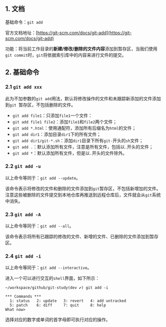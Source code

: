 ## 1. 文档

基础命令：`git add`

官方文档地址：[https://git-scm.com/docs/git-add](https://git-scm.com/docs/git-add)

功能：将当前工作目录的**新建/修改/删除的文件内容**添加到暂存区，当我们使用`git commit`时，`git`将依据索引库中的内容来进行文件的提交。

## 2. 基础命令

### 2.1 `git add xxx`

此为不加参数的`git add`用法，默认将修改操作的文件和未跟踪新添加的文件添加到`git `暂存区，不包括删除的文件。

-   `git add file1`：只添加`file1`一个文件：
-   `git add file1 file2`：添加`file1`和`file2`两个文件；
-   `git add *.html`：使用通配符，添加所有后缀名为`html`的文件；
-   `git add dir1`：添加目录`dir1`下的所有文件；
-   `git add dir1/git-*.sh`：添加`dir1`目录下所有`git-`开头的`sh`文件；
-   `git add .`：默认添加所有文件，注意是所有文件，包括以`.`开头的文件；
-   `git add *`：默认添加所有文件，但是以`.`开头的文件除外。

### 2.2 `git add -u`

以上命令等同于：`git add --update`。

该命令表示将修改的文件和删除的文件添加到`git`暂存区，不包括新增加的文件。注意这些被删除的文件提交到本地仓库再推送到远程仓库后，文件就会从`git`系统中消失。

### 2.3 `git add -A`

以上命令等同于：`git add --all`。

该命令表示将所有已跟踪的修改的文件、新增的文件、已删除的文件添加到暂存区。

### 2.4 `git add -i`

以上命令等同于：`git add --interactive`。

进入一个可以进行交互的`shell`界面，如下所示：

```shell
~/workspace/github/git-study(dev ✔) git add -i

*** Commands ***
  1: status	  2: update	  3: revert	  4: add untracked
  5: patch	  6: diff	  7: quit	  8: help
What now>
```

选择对应的数字或单词的首字母即可执行对应的操作。
